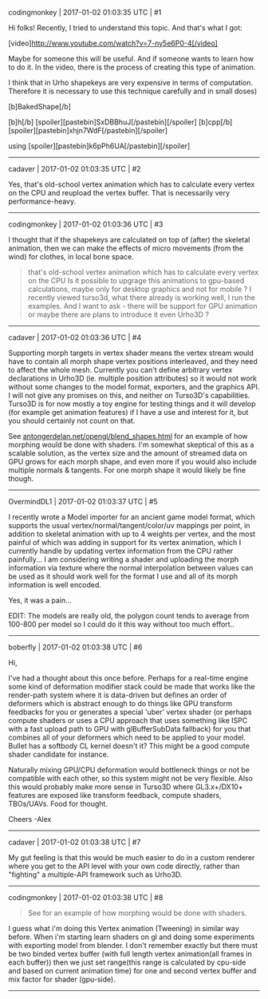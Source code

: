 codingmonkey | 2017-01-02 01:03:35 UTC | #1

Hi folks!
Recently, I tried to understand this topic. And that's what I got:

[video]http://www.youtube.com/watch?v=7-ny5e6P0-4[/video]

Maybe for someone this will be useful. And if someone wants to learn how to do it. 
In the video, there is the process of creating this type of animation.
 
I think that in Urho shapekeys are very expensive in terms of computation. Therefore it is necessary to use this technique carefully and in small doses)

[b]BakedShape[/b]

[b]h[/b]
[spoiler][pastebin]SxDBBhuJ[/pastebin][/spoiler]
[b]cpp[/b]
[spoiler][pastebin]xhjn7WdF[/pastebin][/spoiler]

using
[spoiler][pastebin]k6pPh6UA[/pastebin][/spoiler]

-------------------------

cadaver | 2017-01-02 01:03:35 UTC | #2

Yes, that's old-school vertex animation which has to calculate every vertex on the CPU and reupload the vertex buffer. That is necessarily very performance-heavy.

-------------------------

codingmonkey | 2017-01-02 01:03:36 UTC | #3

I thought that if the shapekeys are calculated on top of (after) the skeletal animation, then we can make the effects of micro movements (from the wind) for clothes, in local bone space.

> that's old-school vertex animation which has to calculate every vertex on the CPU 
Is it possible to upgrage this animations to gpu-based calculations, maybe only for desktop graphics and not for mobile ?
I recently viewed turso3d, what there already is working well, I run the examples. And I want to ask - there will be support for GPU animation or maybe there are plans to introduce it even Urho3D ?

-------------------------

cadaver | 2017-01-02 01:03:36 UTC | #4

Supporting morph targets in vertex shader means the vertex stream would have to contain all morph shape vertex positions interleaved, and they need to affect the whole mesh. Currently you can't define arbitrary vertex declarations in Urho3D (ie. multiple position attributes) so it would not work without some changes to the model format, exporters, and the graphics API. I will not give any promises on this, and neither on Turso3D's capabilities. Turso3D is for now mostly a toy engine for testing things and it will develop (for example get animation features) if I have a use and interest for it, but you should certainly not count on that.

See [antongerdelan.net/opengl/blend_shapes.html](http://antongerdelan.net/opengl/blend_shapes.html) for an example of how morphing would be done with shaders. I'm somewhat skeptical of this as a scalable solution, as the vertex size and the amount of streamed data on GPU grows for each morph shape, and even more if you would also include multiple normals & tangents. For one morph shape it would likely be fine though.

-------------------------

OvermindDL1 | 2017-01-02 01:03:37 UTC | #5

I recently wrote a Model importer for an ancient game model format, which supports the usual vertex/normal/tangent/color/uv mappings per point, in addition to skeletal animation with up to 4 weights per vertex, and the most painful of which was adding in support for its vertex animation, which I currently handle by updating vertex information from the CPU rather painfully...  I am considering writing a shader and uploading the morph information via texture where the normal interpolation between values can be used as it should work well for the format I use and all of its morph information is well encoded.

Yes, it was a pain...

EDIT:  The models are really old, the polygon count tends to average from 100-800 per model so I could do it this way without too much effort..

-------------------------

boberfly | 2017-01-02 01:03:38 UTC | #6

Hi,

I've had a thought about this once before. Perhaps for a real-time engine some kind of deformation modifier stack could be made that works like the render-path system where it is data-driven but defines an order of deformers which is abstract enough to do things like GPU transform feedbacks for you or generates a special 'uber' vertex shader (or perhaps compute shaders or uses a CPU approach that uses something like ISPC with a fast upload path to GPU with glBufferSubData fallback) for you that combines all of your deformers which need to be applied to your model. Bullet has a softbody CL kernel doesn't it? This might be a good compute shader candidate for instance.

Naturally mixing GPU/CPU deformation would bottleneck things or not be compatible with each other, so this system might not be very flexible. Also this would probably make more sense in Turso3D where GL3.x+/DX10+ features are exposed like transform feedback, compute shaders, TBOs/UAVs. Food for thought.

Cheers
-Alex

-------------------------

cadaver | 2017-01-02 01:03:38 UTC | #7

My gut feeling is that this would be much easier to do in a custom renderer where you get to the API level with your own code directly, rather than "fighting" a multiple-API framework such as Urho3D.

-------------------------

codingmonkey | 2017-01-02 01:03:38 UTC | #8

>See for an example of how morphing would be done with shaders.

I guess what i'm doing this Vertex animation (Tweening) in similar way before.
When i'm starting learn shaders on gl and doing some experiments with exporting model from blender.
I don't remember exactly but there must be two binded vertex buffer (with full length vertex animation(all frames in each buffer)) then we just set range(this range is calculated by cpu-side and based on current animation time) for one and second vertex buffer and mix factor for shader (gpu-side).

-------------------------

